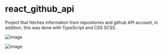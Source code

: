 # react_github_api

Project that fetches information from repositories and github API account, in addition, this was done with TypeScript and CSS SCSS.

![image](https://github.com/gomesvania/react_github_api/assets/102826843/75477924-3ae8-41de-8885-6eff1c47bd9c)

![image](https://github.com/gomesvania/react_github_api/assets/102826843/81273a73-77a1-46b9-abd3-366dce8f7b7f)


